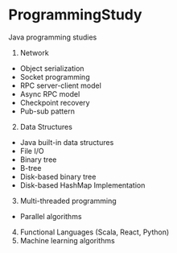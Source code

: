 # ProgrammingStudy
Java programming studies
1. Network
 - Object serialization
 - Socket programming
 - RPC server-client model
 - Async RPC model
 - Checkpoint recovery
 - Pub-sub pattern
2. Data Structures
 - Java built-in data structures
 - File I/O
 - Binary tree
 - B-tree
 - Disk-based binary tree
 - Disk-based HashMap Implementation
3. Multi-threaded programming
 - Parallel algorithms
4. Functional Languages (Scala, React, Python)
5. Machine learning algorithms
